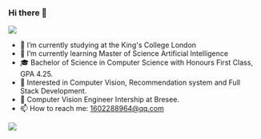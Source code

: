 ### Hi there 👋

![](https://github.com/halfrost/halfrost/blob/master/icons/header_.png)
- 🔭 I’m currently studying at the King's College London
- 🌱 I’m currently learning Master of Science Artificial Intelligence
- 🎓 Bachelor of Science in Computer Science with Honours First Class, GPA 4.25.
- 🧐 Interested in Computer Vision, Recommendation system and Full Stack Development.
- 💼 Computer Vision Engineer Intership at Bresee.
- 📫 How to reach me: 1602288964@qq.com

![](http://antzuhl.cn:4000/get/@66Kevin.readme)

